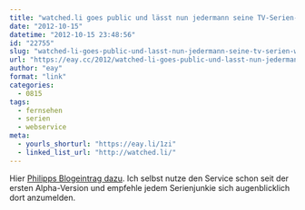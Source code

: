 ```yaml
---
title: "watched.li goes public und lässt nun jedermann seine TV-Serien-Watchlist verwalten"
date: "2012-10-15"
datetime: "2012-10-15 23:48:56"
id: "22755"
slug: "watched-li-goes-public-und-lasst-nun-jedermann-seine-tv-serien-watchlist-verwalten"
url: "https://eay.cc/2012/watched-li-goes-public-und-lasst-nun-jedermann-seine-tv-serien-watchlist-verwalten/"
author: "eay"
format: "link"
categories:
  - 0815
tags:
  - fernsehen
  - serien
  - webservice
meta:
  - yourls_shorturl: "https://eay.li/1zi"
  - linked_list_url: "http://watched.li/"
---
```


Hier [Philipps Blogeintrag dazu](http://knuspermagier.de/2012-watched-live.html). Ich selbst nutze den Service schon seit der ersten Alpha-Version und empfehle jedem Serienjunkie sich augenblicklich dort anzumelden.
